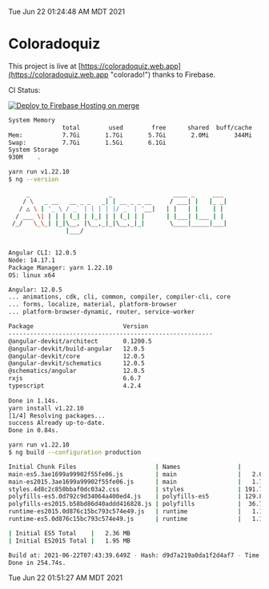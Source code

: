 Tue Jun 22 01:24:48 AM MDT 2021

# Coloradoquiz


This project is live at [https://coloradoquiz.web.app](https://coloradoquiz.web.app "colorado!") thanks to Firebase.

CI Status: 

[![Deploy to Firebase Hosting on merge](https://github.com/teamkushal/coloradoquiz/actions/workflows/firebase-hosting-merge.yml/badge.svg)](https://github.com/teamkushal/coloradoquiz/actions/workflows/firebase-hosting-merge.yml)

```bash
System Memory
               total        used        free      shared  buff/cache   available
Mem:           7.7Gi       1.7Gi       5.7Gi       2.0Mi       344Mi       5.7Gi
Swap:          7.7Gi       1.5Gi       6.1Gi
System Storage
930M	.
```
```bash
yarn run v1.22.10
$ ng --version

     _                      _                 ____ _     ___
    / \   _ __   __ _ _   _| | __ _ _ __     / ___| |   |_ _|
   / △ \ | '_ \ / _` | | | | |/ _` | '__|   | |   | |    | |
  / ___ \| | | | (_| | |_| | | (_| | |      | |___| |___ | |
 /_/   \_\_| |_|\__, |\__,_|_|\__,_|_|       \____|_____|___|
                |___/
    

Angular CLI: 12.0.5
Node: 14.17.1
Package Manager: yarn 1.22.10
OS: linux x64

Angular: 12.0.5
... animations, cdk, cli, common, compiler, compiler-cli, core
... forms, localize, material, platform-browser
... platform-browser-dynamic, router, service-worker

Package                         Version
---------------------------------------------------------
@angular-devkit/architect       0.1200.5
@angular-devkit/build-angular   12.0.5
@angular-devkit/core            12.0.5
@angular-devkit/schematics      12.0.5
@schematics/angular             12.0.5
rxjs                            6.6.7
typescript                      4.2.4
    
Done in 1.14s.
yarn install v1.22.10
[1/4] Resolving packages...
success Already up-to-date.
Done in 0.84s.
```
```bash
yarn run v1.22.10
$ ng build --configuration production

Initial Chunk Files                      | Names                |      Size
main-es5.3ae1699a99902f55fe06.js         | main                 |   2.05 MB
main-es2015.3ae1699a99902f55fe06.js      | main                 |   1.72 MB
styles.4d8c2c850bbaf0dc03a2.css          | styles               | 191.72 kB
polyfills-es5.0d792c9d34064a400ed4.js    | polyfills-es5        | 129.80 kB
polyfills-es2015.b58bd86d40addd416828.js | polyfills            |  36.72 kB
runtime-es2015.0d876c15bc793c574e49.js   | runtime              |   1.15 kB
runtime-es5.0d876c15bc793c574e49.js      | runtime              |   1.15 kB

| Initial ES5 Total    |   2.36 MB
| Initial ES2015 Total |   1.95 MB

Build at: 2021-06-22T07:43:39.649Z - Hash: d9d7a219a0da1f2d4af7 - Time: 247060ms
Done in 254.74s.
```
Tue Jun 22 01:51:27 AM MDT 2021
